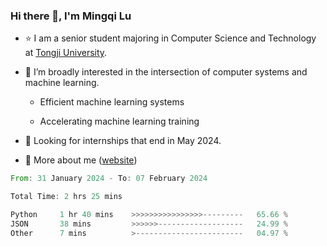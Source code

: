 ### Hi there 👋, I'm Mingqi Lu

- :star: I am a senior student majoring in Computer Science and Technology at [Tongji University](https://en.tongji.edu.cn/p/#/).

- :thinking: I’m broadly interested in the intersection of computer systems and machine learning.

  - Efficient machine learning systems

  - Accelerating machine learning training

- :seedling: Looking for internships that end in May 2024.

- 💬 More about me ([website](https://lmqqqqqq.github.io/))

<!--START_SECTION:waka-->

```rust
From: 31 January 2024 - To: 07 February 2024

Total Time: 2 hrs 25 mins

Python     1 hr 40 mins    >>>>>>>>>>>>>>>>---------   65.66 %
JSON       38 mins         >>>>>>-------------------   24.99 %
Other      7 mins          >------------------------   04.97 %
```

<!--END_SECTION:waka-->

